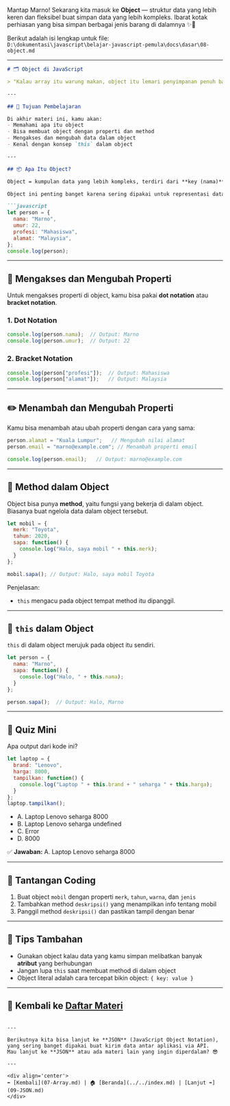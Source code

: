 Mantap Marno! Sekarang kita masuk ke **Object** — struktur data yang lebih keren dan fleksibel buat simpan data yang lebih kompleks. Ibarat kotak perhiasan yang bisa simpan berbagai jenis barang di dalamnya ✨💍

Berikut adalah isi lengkap untuk file:  
`D:\dokumentasi\javascript\belajar-javascript-pemula\docs\dasar\08-object.md`

---

```markdown
# 🗂️ Object di JavaScript

> "Kalau array itu warung makan, object itu lemari penyimpanan penuh barang." — Dev Serius

---

## 🎯 Tujuan Pembelajaran

Di akhir materi ini, kamu akan:
- Memahami apa itu object
- Bisa membuat object dengan properti dan method
- Mengakses dan mengubah data dalam object
- Kenal dengan konsep `this` dalam object

---

## 📦 Apa Itu Object?

Object = kumpulan data yang lebih kompleks, terdiri dari **key (nama)** dan **value (nilai)**. Bisa berbagai tipe data, bahkan array atau fungsi!  

Object ini penting banget karena sering dipakai untuk representasi data nyata, seperti `person`, `mobil`, atau `produk` dalam aplikasi.

```javascript
let person = {
  nama: "Marno",
  umur: 22,
  profesi: "Mahasiswa",
  alamat: "Malaysia",
};
console.log(person);
```

---

## 🧭 Mengakses dan Mengubah Properti

Untuk mengakses properti di object, kamu bisa pakai **dot notation** atau **bracket notation**.

### 1. Dot Notation

```javascript
console.log(person.nama);  // Output: Marno
console.log(person.umur);  // Output: 22
```

### 2. Bracket Notation

```javascript
console.log(person["profesi"]);  // Output: Mahasiswa
console.log(person["alamat"]);   // Output: Malaysia
```

---

## ✏️ Menambah dan Mengubah Properti

Kamu bisa menambah atau ubah properti dengan cara yang sama:

```javascript
person.alamat = "Kuala Lumpur";   // Mengubah nilai alamat
person.email = "marno@example.com"; // Menambah properti email

console.log(person.email);   // Output: marno@example.com
```

---

## 🔧 Method dalam Object

Object bisa punya **method**, yaitu fungsi yang bekerja di dalam object. Biasanya buat ngelola data dalam object tersebut.

```javascript
let mobil = {
  merk: "Toyota",
  tahun: 2020,
  sapa: function() {
    console.log("Halo, saya mobil " + this.merk);
  }
};

mobil.sapa(); // Output: Halo, saya mobil Toyota
```

Penjelasan:  
- `this` mengacu pada object tempat method itu dipanggil.

---

## 🧠 `this` dalam Object

`this` di dalam object merujuk pada object itu sendiri.

```javascript
let person = {
  nama: "Marno",
  sapa: function() {
    console.log("Halo, " + this.nama);
  }
};

person.sapa();  // Output: Halo, Marno
```

---

## 🧠 Quiz Mini

Apa output dari kode ini?

```javascript
let laptop = {
  brand: "Lenovo",
  harga: 8000,
  tampilkan: function() {
    console.log("Laptop " + this.brand + " seharga " + this.harga);
  }
};
laptop.tampilkan();
```

- A. Laptop Lenovo seharga 8000
- B. Laptop Lenovo seharga undefined
- C. Error
- D. 8000

✅ **Jawaban:** A. Laptop Lenovo seharga 8000

---

## 💪 Tantangan Coding

1. Buat object `mobil` dengan properti `merk`, `tahun`, `warna`, dan `jenis`
2. Tambahkan method `deskripsi()` yang menampilkan info tentang mobil
3. Panggil method `deskripsi()` dan pastikan tampil dengan benar

---

## 🧠 Tips Tambahan

- Gunakan object kalau data yang kamu simpan melibatkan banyak **atribut** yang berhubungan
- Jangan lupa `this` saat membuat method di dalam object
- Object literal adalah cara tercepat bikin object: `{ key: value }`

---

## 🔁 Kembali ke [Daftar Materi](../../index.md)
```

---

Berikutnya kita bisa lanjut ke **JSON** (JavaScript Object Notation), yang sering banget dipakai buat kirim data antar aplikasi via API.  
Mau lanjut ke **JSON** atau ada materi lain yang ingin diperdalam? 😎

---

<div align='center'>
⬅️ [Kembali](07-Array.md) | 🏠 [Beranda](../../index.md) | [Lanjut ➡️](09-JSON.md)
</div>
